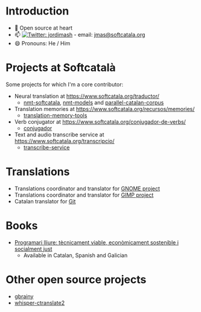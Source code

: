 # Introduction
  
  - 🔭 Open source at heart
  - 📫 [![Twitter: jordimash](https://img.shields.io/twitter/follow/jordimash?style=social)](https://twitter.com/jordimash) - email: jmas@softcatala.org
  - 😄 Pronouns: He / Him

# Projects at Softcatalà

Some projects for which I'm a core contributor:

* Neural translation at https://www.softcatala.org/traductor/
  * [nmt-softcatala](https://github.com/Softcatala/nmt-softcatala), [nmt-models](https://github.com/Softcatala/nmt-models) and [parallel-catalan-corpus](https://github.com/Softcatala/parallel-catalan-corpus) 
* Translation memories at https://www.softcatala.org/recursos/memories/ 
  * [translation-memory-tools](https://github.com/Softcatala/translation-memory-tools) 
* Verb conjugator at https://www.softcatala.org/conjugador-de-verbs/
  * [conjugador](https://github.com/Softcatala/conjugador) 
* Text and audio transcribe service at https://www.softcatala.org/transcripcio/
  * [transcribe-service](https://github.com/Softcatala/transcribe-service) 
  
# Translations

* Translations coordinator and translator for [GNOME project](https://www.gnome.org/)
* Translations coordinator and translator for [GIMP project](https://www.gimp.org/)
* Catalan translator for [Git](https://github.com/git/git)

# Books
* [Programari lliure: tècnicament viable, econòmicament sostenible i socialment just](https://github.com/jordimas/llibre-programari-lliure)
  * Available in Catalan, Spanish and Galician

# Other open source projects

* [gbrainy](https://wiki.gnome.org/Apps/gbrainy)
* [whisper-ctranslate2](https://github.com/Softcatala/whisper-ctranslate2)
